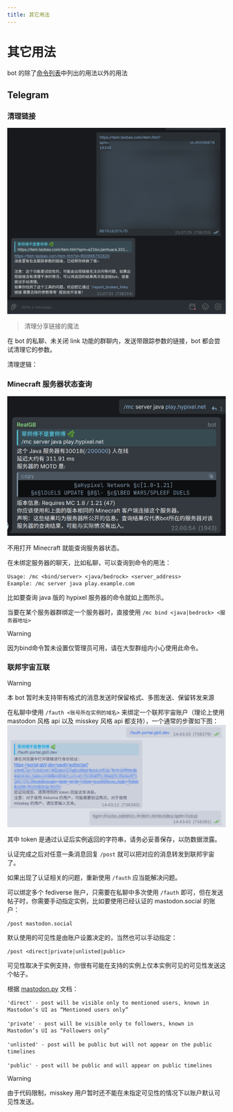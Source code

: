 ```yaml
---
title: 其它用法
---
```

# 其它用法
bot 的除了[命令列表](/commands)中列出的用法以外的用法
## Telegram
### 清理链接
![](assets/link-clean.png)

> 清理分享链接的魔法

在 bot 的私聊、未关闭 link 功能的群聊内，发送带跟踪参数的链接，bot 都会尝试清理它的参数。

清理逻辑：

### Minecraft 服务器状态查询
![](assets/mc.png)

不用打开 Minecraft 就能查询服务器状态。

在未绑定服务器的聊天，比如私聊，可以查询到命令的用法：
```
Usage: /mc <bind/server> <java/bedrock> <server_address>
Example: /mc server java play.example.com
```
比如要查询 java 版的 hypixel 服务器的命令就如上图所示。

当要在某个服务器群绑定一个服务器时，直接使用 `/mc bind <java|bedrock> <服务器地址>`

> [!WARNING]
> 因为bind命令暂未设置仅管理员可用，请在大型群组内小心使用此命令。

### 联邦宇宙互联
> [!WARNING]
> 本 bot 暂时未支持带有格式的消息发送时保留格式、多图发送、保留转发来源

在私聊中使用 `/fauth <账号所在实例的域名>` 来绑定一个联邦宇宙账户（理论上使用 mastodon 风格 api 以及 misskey 风格 api 都支持），一个通常的步骤如下图：
![](assets/fediverse.png)

其中 token 是通过认证后实例返回的字符串，请务必妥善保存，以防数据泄露。

认证完成之后对任意一条消息回复 `/post` 就可以把对应的消息转发到联邦宇宙了。

如果出现了认证相关的问题，重新使用 `/fauth` 应当能解决问题。

可以绑定多个 fediverse 账户，只需要在私聊中多次使用 `/fauth` 即可，但在发送帖子时，你需要手动指定实例，比如要使用已经认证的 mastodon.social 的账户：

```text
/post mastodon.social
```

默认使用的可见性是由账户设置决定的，当然也可以手动指定：
```text
/post <direct|private|unlisted|public>
```
可见性取决于实例支持，你很有可能在支持的实例上仅本实例可见的可见性发送这个帖子。

根据 [mastodon.py](https://mastodonpy.readthedocs.io/en/stable/05_statuses.html#mastodon.Mastodon.status_post:~:text=%27direct,timelines,-If) 文档：
```
'direct' - post will be visible only to mentioned users, known in Mastodon’s UI as “Mentioned users only”

'private' - post will be visible only to followers, known in Mastodon’s UI as “Followers only”

'unlisted' - post will be public but will not appear on the public timelines

'public' - post will be public and will appear on public timelines
```

> [!WARNING]
> 由于代码限制，misskey 用户暂时还不能在未指定可见性的情况下以账户默认可见性发送。